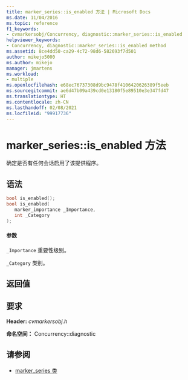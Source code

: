 ```yaml
---
title: marker_series::is_enabled 方法 | Microsoft Docs
ms.date: 11/04/2016
ms.topic: reference
f1_keywords:
- cvmarkersobj/Concurrency, diagnostic::marker_series::is_enabled
helpviewer_keywords:
- Concurrency, diagnostic::marker_series::is_enabled method
ms.assetid: 8ce4dd50-ca29-4c72-98d6-582693f7d501
author: mikejo5000
ms.author: mikejo
manager: jmartens
ms.workload:
- multiple
ms.openlocfilehash: e68ec76737308d9bc9478f4106420626389f5eeb
ms.sourcegitcommit: ae6d47b09a439cd0e13180f5e89510e3e347fd47
ms.translationtype: HT
ms.contentlocale: zh-CN
ms.lasthandoff: 02/08/2021
ms.locfileid: "99917736"
---
```

# <a name="marker_seriesis_enabled-method"></a>marker_series::is_enabled 方法
确定是否有任何会话启用了该提供程序。

## <a name="syntax"></a>语法

```cpp
bool is_enabled();
bool is_enabled(
   marker_importance _Importance,
   int _Category
);
```

#### <a name="parameters"></a>参数
 `_Importance` 重要性级别。

 `_Category` 类别。

## <a name="return-value"></a>返回值

## <a name="requirements"></a>要求
 **Header:** *cvmarkersobj.h*

 **命名空间：** Concurrency::diagnostic

## <a name="see-also"></a>请参阅
- [marker_series 类](../profiling/marker-series-class.md)